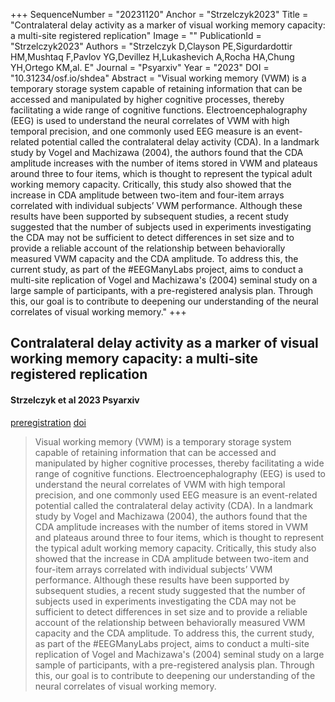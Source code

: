 +++
SequenceNumber = "20231120"
Anchor = "Strzelczyk2023"
Title = "Contralateral delay activity as a marker of visual working memory capacity: a multi-site registered replication"
Image = ""
PublicationId = "Strzelczyk2023"
Authors = "Strzelczyk D,Clayson PE,Sigurdardottir HM,Mushtaq F,Pavlov YG,Devillez H,Lukashevich A,Rocha HA,Chung YH,Ortego KM,al. E"
Journal = "Psyarxiv"
Year = "2023"
DOI = "10.31234/osf.io/shdea"
Abstract = "Visual working memory (VWM) is a temporary storage system capable of retaining information that can be accessed and manipulated by higher cognitive processes, thereby facilitating a wide range of cognitive functions. Electroencephalography (EEG) is used to understand the neural correlates of VWM with high temporal precision, and one commonly used EEG measure is an event-related potential called the contralateral delay activity (CDA). In a landmark study by Vogel and Machizawa (2004), the authors found that the CDA amplitude increases with the number of items stored in VWM and plateaus around three to four items, which is thought to represent the typical adult working memory capacity. Critically, this study also showed that the increase in CDA amplitude between two-item and four-item arrays correlated with individual subjects’ VWM performance. Although these results have been supported by subsequent studies, a recent study suggested that the number of subjects used in experiments investigating the CDA may not be sufficient to detect differences in set size and to provide a reliable account of the relationship between behaviorally measured VWM capacity and the CDA amplitude. To address this, the current study, as part of the #EEGManyLabs project, aims to conduct a multi-site replication of Vogel and Machizawa's (2004) seminal study on a large sample of participants, with a pre-registered analysis plan. Through this, our goal is to contribute to deepening our understanding of the neural correlates of visual working memory."
+++

## Contralateral delay activity as a marker of visual working memory capacity: a multi-site registered replication
#### Strzelczyk et al 2023 Psyarxiv

[preregistration]("preregistration") [doi](https://dx.doi.org/10.31234/osf.io/shdea)

> Visual working memory (VWM) is a temporary storage system capable of retaining information that can be accessed and manipulated by higher cognitive processes, thereby facilitating a wide range of cognitive functions. Electroencephalography (EEG) is used to understand the neural correlates of VWM with high temporal precision, and one commonly used EEG measure is an event-related potential called the contralateral delay activity (CDA). In a landmark study by Vogel and Machizawa (2004), the authors found that the CDA amplitude increases with the number of items stored in VWM and plateaus around three to four items, which is thought to represent the typical adult working memory capacity. Critically, this study also showed that the increase in CDA amplitude between two-item and four-item arrays correlated with individual subjects’ VWM performance. Although these results have been supported by subsequent studies, a recent study suggested that the number of subjects used in experiments investigating the CDA may not be sufficient to detect differences in set size and to provide a reliable account of the relationship between behaviorally measured VWM capacity and the CDA amplitude. To address this, the current study, as part of the #EEGManyLabs project, aims to conduct a multi-site replication of Vogel and Machizawa's (2004) seminal study on a large sample of participants, with a pre-registered analysis plan. Through this, our goal is to contribute to deepening our understanding of the neural correlates of visual working memory.